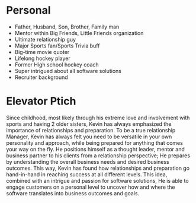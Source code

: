 # Personal

* Father, Husband, Son, Brother, Family man
* Mentor within Big Friends, Little Friends organization
* Ultimate relationship guy
* Major Sports fan/Sports Trivia buff
* Big-time movie quoter 
* Lifelong hockey player
* Former High school hockey coach
* Super intrigued about all software solutions 
* Recruiter background 


# Elevator Ptich

Since childhood, most likely through his extreme love and involvement with sports and having 2 older sisters, Kevin has always emphasized the importance of relationships and preparation.  To be a true relationship Manager, Kevin has always felt you need to be versatile in your own personality and approach, while being prepared for anything that comes your way on the fly. He positions himself as a thought leader, mentor and business partner to his clients from a relationship perspective; He prepares by understanding the overall business needs and desired business outcomes. This way, Kevin has found how relationships and preparation go hand-in-hand in reaching success at all different levels. This idea, combined with an intrigue and passion for software solutions, He is able to engage customers on a personal level to uncover how and where the software translates into business outcomes and goals.


